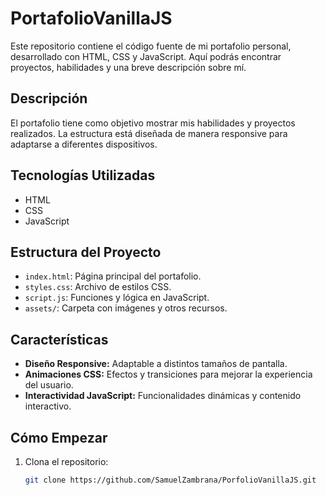 # PortafolioVanillaJS

Este repositorio contiene el código fuente de mi portafolio personal, desarrollado con HTML, CSS y JavaScript. Aquí podrás encontrar proyectos, habilidades y una breve descripción sobre mí.

## Descripción

El portafolio tiene como objetivo mostrar mis habilidades y proyectos realizados. La estructura está diseñada de manera responsive para adaptarse a diferentes dispositivos.

## Tecnologías Utilizadas

- HTML
- CSS
- JavaScript

## Estructura del Proyecto

- `index.html`: Página principal del portafolio.
- `styles.css`: Archivo de estilos CSS.
- `script.js`: Funciones y lógica en JavaScript.
- `assets/`: Carpeta con imágenes y otros recursos.

## Características

- **Diseño Responsive:** Adaptable a distintos tamaños de pantalla.
- **Animaciones CSS:** Efectos y transiciones para mejorar la experiencia del usuario.
- **Interactividad JavaScript:** Funcionalidades dinámicas y contenido interactivo.

## Cómo Empezar

1. Clona el repositorio:
   ```sh
   git clone https://github.com/SamuelZambrana/PorfolioVanillaJS.git
